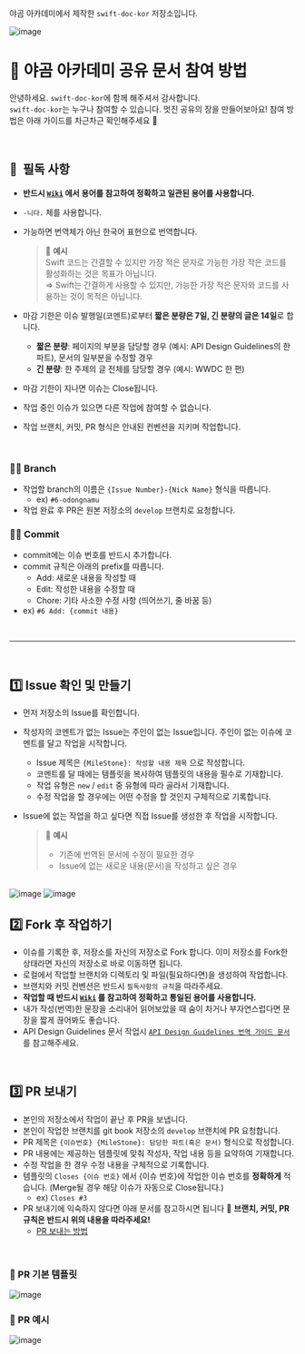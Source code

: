 
야곰 아카데미에서 제작한 `swift-doc-kor` 저장소입니다.

<img alt="image" src="https://user-images.githubusercontent.com/73867548/156685343-a7dd49af-b52d-40fd-88bc-8c63a2cef135.png">

<br>

# 🐻 야곰 아카데미 공유 문서 참여 방법

안녕하세요. `swift-doc-kor`에 함께 해주셔서 감사합니다.   
`swift-doc-kor`는 누구나 참여할 수 있습니다. 멋진 공유의 장을 만들어보아요! 참여 방법은 아래 가이드를 차근차근 확인해주세요 🙂

<br>

## 📮  필독 사항

- **반드시 [`Wiki`](https://github.com/yagom-academy/yagom-academy.github.io/wiki) 에서 용어를 참고하여 정확하고 일관된 용어를 사용합니다.**
- `-니다.` 체를 사용합니다.
- 가능하면 번역체가 아닌 한국어 표현으로 번역합니다.
    
    > 🔎 **예시**   
    Swift 코드는 간결할 수 있지만 가장 적은 문자로 가능한 가장 작은 코드를 활성화하는 것은 목표가 아닙니다.    
    ⇒ Swift는 간결하게 사용할 수 있지만, 가능한 가장 적은 문자와 코드를 사용하는 것이 목적은 아닙니다.
    > 
- 마감 기한은 이슈 발행일(코멘트)로부터 **짧은 분량은 7일, 긴 분량의 글은 14일**로 합니다.
    - **짧은 분량**: 페이지의 부분을 담당할 경우 (예시: API Design Guidelines의 한 파트), 문서의 일부분을 수정할 경우
    - **긴 분량**: 한 주제의 글 전체를 담당할 경우 (예시: WWDC 한 편)
- 마감 기한이 지나면 이슈는 Close됩니다.
- 작업 중인 이슈가 있으면 다른 작업에 참여할 수 없습니다.
- 작업 브랜치, 커밋, PR 형식은 안내된 컨벤션을 지키며 작업합니다.

<br>

### ✍🏻 Branch
- 작업할 branch의 이름은  `{Issue Number}-{Nick Name}` 형식을 따릅니다.
    - ex) `#6-odongnamu`
- 작업 완료 후 PR은 원본 저장소의 `develop` 브랜치로 요청합니다.

### ✍🏻 Commit
- commit에는 이슈 번호를 반드시 추가합니다.
- commit 규칙은 아래의 prefix를 따릅니다.
    - Add: 새로운 내용을 작성할 때
    - Edit: 작성한 내용을 수정할 때
    - Chore: 기타 사소한 수정 사항 (띄어쓰기, 줄 바꿈 등)
- ex) `#6 Add: {commit 내용}`

<br>

---

<br>

## 1️⃣ Issue 확인 및 만들기

- 먼저 저장소의 Issue를 확인합니다.
- 작성자의 코멘트가 없는 Issue는 주인이 없는 Issue입니다. 주인이 없는 이슈에 코멘트를 달고 작업을 시작합니다.
    - Issue 제목은 `{MileStone}: 작성할 내용 제목` 으로 작성합니다.
    - 코멘트를 달 때에는 템플릿을 복사하여 템플릿의 내용을 필수로 기재합니다.
    - 작업 유형은 `new` / `edit` 중 유형에 따라 골라서 기재합니다.
    - 수정 작업을 할 경우에는 어떤 수정을 할 것인지 구체적으로 기록합니다.
- Issue에 없는 작업을 하고 싶다면 직접 Issue를 생성한 후 작업을 시작합니다.
    
    > 🔎 **예시**
    > - 기존에 번역된 문서에 수정이 필요한 경우
    > - Issue에 없는 새로운 내용(문서)을 작성하고 싶은 경우
    
<br>

<img alt="image" src="https://user-images.githubusercontent.com/73867548/156685406-6962c5d0-7a19-4204-b551-e58cee98a12b.png">

<img alt="image" src="https://user-images.githubusercontent.com/73867548/156685431-68133c0c-1784-452e-9f73-bdcab56cf80c.png">

<br>

## 2️⃣ Fork 후 작업하기

- 이슈를 기록한 후, 저장소를 자신의 저장소로 Fork 합니다. 이미 저장소를 Fork한 상태라면 자신의 저장소로 바로 이동하면 됩니다.
- 로컬에서 작업할 브랜치와 디렉토리 및 파일(필요하다면)을 생성하여 작업합니다.
- 브랜치와 커밋 컨벤션은 반드시 `필독사항의 규칙`을 따라주세요.
- **작업할 때 반드시 [`Wiki`](https://github.com/yagom-academy/yagom-academy.github.io/wiki) 를 참고하여 정확하고 통일된 용어를 사용합니다.**
- 내가 작성(번역)한 문장을 소리내어 읽어보았을 때 숨이 차거나 부자연스럽다면 문장을 짧게 끊어봐도 좋습니다.
- API Design Guidelines 문서 작업시 [`API Design Guidelines 번역 가이드 문서`](https://github.com/yagom-academy/yagom-academy.github.io/blob/main/guide/API%20Design%20Guidelines%20번역%20가이드.md)를 참고해주세요.

<br>

## 3️⃣ PR 보내기

- 본인의 저장소에서 작업이 끝난 후 PR을 보냅니다.
- 본인이 작업한 브랜치를 git book 저장소의 `develop` 브랜치에 PR 요청합니다.
- PR 제목은 `{이슈번호} {MileStone}: 담당한 파트(혹은 문서)` 형식으로 작성합니다.
- PR 내용에는 제공하는 템플릿에 맞춰 작성자, 작업 내용 등을 요약하여 기재합니다.
- 수정 작업을 한 경우 수정 내용을 구체적으로 기록합니다.
- 템플릿의 `Closes {이슈 번호}` 에서 {이슈 번호}에 작업한 이슈 번호를 **정확하게** 적습니다. (Merge될 경우 해당 이슈가 자동으로 Close됩니다.)
    - ex) `Closes #3`
- PR 보내기에 익숙하지 않다면 아래 문서를 참고하시면 됩니다 🙂 **브랜치, 커밋, PR 규칙은 반드시 위의 내용을 따라주세요!**
    - [PR 보내는 방법](https://docs.google.com/document/d/1G4Pjs1Fm2-TuhksPt5gO6ERvsEYLEb0MWHcFhBtE60Y/edit#)

<br>

### 🔎 PR 기본 템플릿

<img alt="image" src="https://user-images.githubusercontent.com/73867548/156685623-811d074b-65ef-4059-b280-dc9151825df3.png">

### 🔎 PR 예시

<img alt="image" src="https://user-images.githubusercontent.com/73867548/156685656-b37b8657-7773-4f55-88c5-c42b575e9dcb.png">
